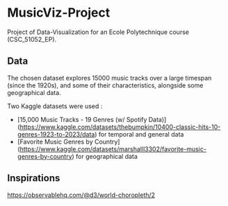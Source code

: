 # MusicViz-Project

Project of Data-Visualization for an Ecole Polytechnique course (CSC_51052_EP).

## Data

The chosen dataset explores 15000 music tracks over a large timespan (since the 1920s), and some of their characteristics, alongside some geographical data.

Two Kaggle datasets were used : 
- [15,000 Music Tracks - 19 Genres (w/ Spotify Data)] (https://www.kaggle.com/datasets/thebumpkin/10400-classic-hits-10-genres-1923-to-2023/data) for temporal and general data
- [Favorite Music Genres by Country] (https://www.kaggle.com/datasets/marshalll3302/favorite-music-genres-by-country) for geographical data

## Inspirations

https://observablehq.com/@d3/world-choropleth/2